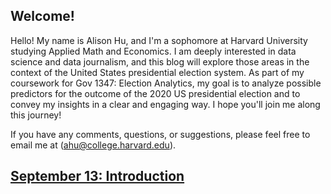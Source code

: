 ## Welcome!

Hello! My name is Alison Hu, and I'm a sophomore at Harvard University studying Applied Math and Economics. I am deeply interested in data science and data journalism, and this blog will explore those areas in the context of the United States presidential election system. As part of my coursework for Gov 1347: Election Analytics, my goal is to analyze possible predictors for the outcome of the 2020 US presidential election and to convey my insights in a clear and engaging way. I hope you'll join me along this journey!

If you have any comments, questions, or suggestions, please feel free to email me at ([ahu@college.harvard.edu](ahu@college.harvard.edu)).

## [September 13: Introduction](posts/09_13.md)
